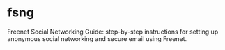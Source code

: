 fsng
====

Freenet Social Networking Guide: step-by-step instructions for setting up anonymous social networking and secure email using Freenet.